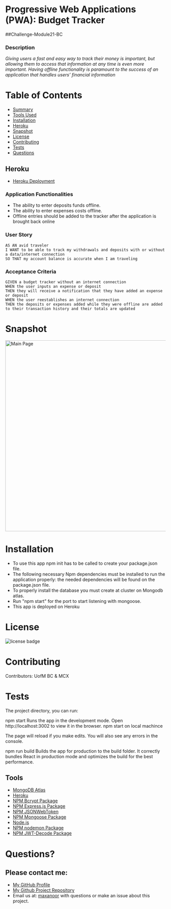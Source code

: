 # Progressive Web Applications (PWA): Budget Tracker
##Challenge-Module21-BC


### Description

*Giving users a fast and easy way to track their money is important, but allowing them to access that information at any time is even more important. Having offline functionality is paramount to the success of an application that handles users’ financial information*


# Table of Contents 
* [Summary](#description)
* [Tools Used](#tools)
* [Installation](#installation)
* [Heroku](#heroku)
* [Snapshot](#snapshot)
* [License](#license)
* [Contributing](#contributing)
* [Tests](#tests)
* [Questions](#questions)


## Heroku
- [Heroku Deployment](https://budget-mcx.herokuapp.com/)


### Application Functionalities

- The ability to enter deposits funds offline.
- The ability to enter expenses costs offline.
- Offline entries should be added to the tracker after the application is brought back online

### User Story

```text
AS AN avid traveler
I WANT to be able to track my withdrawals and deposits with or without a data/internet connection
SO THAT my account balance is accurate when I am traveling 
```

### Acceptance Criteria

```text
GIVEN a budget tracker without an internet connection
WHEN the user inputs an expense or deposit
THEN they will receive a notification that they have added an expense or deposit
WHEN the user reestablishes an internet connection
THEN the deposits or expenses added while they were offline are added to their transaction history and their totals are updated
```
# Snapshot

<img width="600" alt=" Main Page" src="https://raw.githubusercontent.com/Mcnoor/Challenge-Module19-BC/main/budget.png">


# Installation
* To use this app npm init has to be called to create your package.json file.
* The following necessary Npm dependencies must be installed to run the application properly: the needed dependencies will be found on the package.json file.
* To properly install the database you must create at cluster on Mongodb atlas.
* Run "npm start" for the port to start listening with mongoose.
* This app is deployed on Heroku


# License
![license badge](https://img.shields.io/badge/license-MIT-brightgreen)

# Contributing
Contributors: UofM BC & MCX

# Tests
The project directory, you can run:

npm start
Runs the app in the development mode.
Open http://localhost:3002 to view it in the browser.
npm start on local machince

The page will reload if you make edits.
You will also see any errors in the console.

npm run build
Builds the app for production to the build folder.
It correctly bundles React in production mode and optimizes the build for the best performance.


## Tools 
- [MongoDB Atlas](https://www.mongodb.com/cloud/atlas)
- [Heroku](https://www.heroku.com)
- [NPM Bcrypt Package](https://www.npmjs.com/package/bcrypt)
- [NPM Express.js Package](https://www.npmjs.com/package/express)
- [NPM JSONWebToken](https://www.npmjs.com/package/jsonwebtoken)
- [NPM Mongoose Package](https://www.npmjs.com/package/mongoose)
- [Node.js](https://nodejs.org/en/)
- [NPM nodemon Package](https://www.npmjs.com/package/nodemon)
- [NPM JWT-Decode Package](https://www.npmjs.com/package/jwt-decode)

# Questions?
## Please contact me:
  * [My GitHub Profile](https://github.com/Mcnoor/)
  * [My Github Project Repository](https://github.com/Mcnoor/Challenge-Module19-BC)
  * Email us at: [maxanoor](mailto:maxanoor@gmail.com.com) with questions or make an issue about this project.

